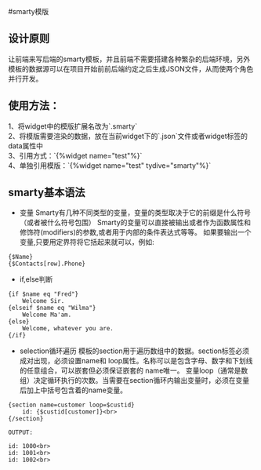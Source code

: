 #smarty模版

## 设计原则
让前端来写后端的smarty模板，并且前端不需要搭建各种繁杂的后端环境，另外模板的数据源可以在项目开始前前后端约定之后生成JSON文件，从而使两个角色并行开发。

## 使用方法：
<div>1、将widget中的模版扩展名改为`.smarty`</div>
<div>2、将模版需要渲染的数据，放在当前widget下的`.json`文件或者widget标签的data属性中</div>
<div>3、引用方式：`{%widget name="test"%}`</div>
<div>4、单独引用模版：`{%widget name="test" tydive="smarty"%}`</div>

## smarty基本语法
* 变量
Smarty有几种不同类型的变量，变量的类型取决于它的前缀是什么符号（或者被什么符号包围）
Smarty的变量可以直接被输出或者作为函数属性和修饰符(modifiers)的参数,或者用于内部的条件表达式等等。
如果要输出一个变量,只要用定界符将它括起来就可以，例如:
```text
{$Name} 
{$Contacts[row].Phone}
```

* if,else判断
```text
{if $name eq "Fred"}
    Welcome Sir.
{elseif $name eq "Wilma"}
    Welcome Ma'am.
{else}
    Welcome, whatever you are.
{/if}
```

* selection循环遍历
模板的section用于遍历数组中的数据。section标签必须成对出现，必须设置name和 loop属性。名称可以是包含字母、数字和下划线的任意组合，可以嵌套但必须保证嵌套的 name唯一。
变量loop（通常是数组）决定循环执行的次数。当需要在section循环内输出变量时，必须在变量后加上中括号包含着的name变量。
```text
{section name=customer loop=$custid}
    id: {$custid[customer]}<br>
{/section}

OUTPUT:

id: 1000<br>
id: 1001<br>
id: 1002<br>
```